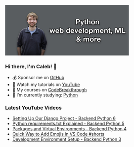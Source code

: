 <img src="github-cover-photo-my-face.jpg" width="400px" />

### Hi there, I'm Caleb! 🍛

- 💰 Sponsor me on [GitHub](https://github.com/sponsors/CalebCurry)
- 🎥 Watch my tutorials on [YouTube](https://www.youtube.com/calebthevideomaker2)
- 📗 My courses on [CodeBreakthrough](https://www.codebreakthrough.com)
- 🤔 I’m currently studying: [Python](https://www.youtube.com/watch?v=s3IvdkCq2_c&t=4254s)

### Latest YouTube Videos
<!-- YOUTUBE:START -->
- [Setting Up Our Django Project - Backend Python 6](https://www.youtube.com/watch?v=JBziaJ3grFc)
- [Python requirements.txt Explained - Backend Python 5](https://www.youtube.com/watch?v=OS5pPSdwlFs)
- [Packages and Virtual Environments - Backend Python 4](https://www.youtube.com/watch?v=jDxBPHOg8Gc)
- [Quick Way to Add Emojis in VS Code #shorts](https://www.youtube.com/watch?v=NPtTw3kwpRk)
- [Development Environment Setup - Backend Python 3](https://www.youtube.com/watch?v=IkmezFYSeLo)
<!-- YOUTUBE:END -->
